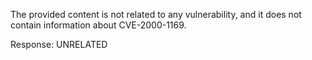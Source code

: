 The provided content is not related to any vulnerability, and it does not contain information about CVE-2000-1169.

Response: UNRELATED